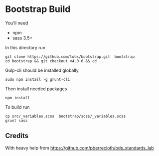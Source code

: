# Bootstrap Build

You'll need

  *  npm
  *  sass 3.5+

In this directory run

    git clone https://github.com/twbs/bootstrap.git  bootstrap
    cd bootstrap && git checkout v4.0.0 && cd ..
    
Gulp-cli should be installed globally

    sudo npm install -g grunt-cli

Then install needed packages

    npm install

To build run

    cp src/_variables.scss  bootstrap/scss/_variables.scss 
    grunt sass


## Credits

With heavy help from https://github.com/pberrecloth/ods_standards_lab
